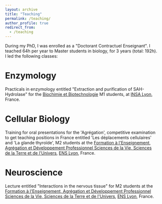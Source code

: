 ```yaml
---
layout: archive
title: "Teaching"
permalink: /teaching/
author_profile: true
redirect_from:
  - /teaching
---
```


During my PhD, I was enrolled as a "Doctorant Contractuel Enseignant". I teached 64h per year to Master students in biology, for 3 years (total: 192h). I led the following classes:

Enzymology
======
Practicals in enzymology entitled "Extraction and purification of SAH-Hydrolase" for the [Biochimie et Biotechnologie](https://biosciences.insa-lyon.fr/fr/content/parcours-biochimie-et-biotechnologies) M1 students, at [INSA Lyon](https://www.insa-lyon.fr/), France.

Cellular Biology
======
Training for oral presentations for the 'Agrégation', competitive examination to get teaching positions in France entitled 'Les déplacements cellulaires' and 'La glande thyroïde', M2 students at the [Formation à l'Enseignement, Agrégation et Développement Professionnel Sciences de la Vie, Sciences de la Terre et de l'Univers](https://biologie.ens-lyon.fr/M2-pro-agregation-SV-STU), [ENS Lyon](http://www.ens-lyon.fr/en/), France.

Neuroscience
======
Lecture entitled "Interactions in the nervous tissue" for M2 students at the [Formation à l'Enseignement, Agrégation et Développement Professionnel Sciences de la Vie, Sciences de la Terre et de l'Univers](https://biologie.ens-lyon.fr/M2-pro-agregation-SV-STU), [ENS Lyon](http://www.ens-lyon.fr/en/), France.
